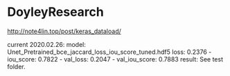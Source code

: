 # DoyleyResearch
http://note4lin.top/post/keras_dataload/

current 2020.02.26:
model: Unet_Pretrained_bce_jaccard_loss_iou_score_tuned.hdf5
loss: 0.2376 - iou_score: 0.7822 - val_loss: 0.2047 - val_iou_score: 0.7883
result: See test folder.
